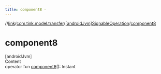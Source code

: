 ```yaml
---
title: component8 -
---
```

//[link](../../index.md)/[com.tink.model.transfer](../index.md)/[[androidJvm]SignableOperation](index.md)/[component8](component8.md)



# component8  
[androidJvm]  
Content  
operator fun [component8](component8.md)(): Instant  



